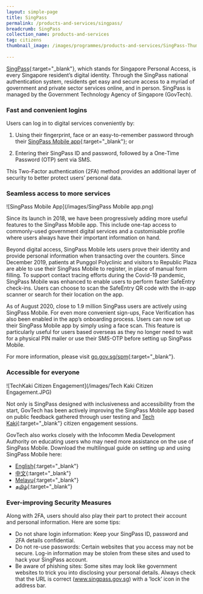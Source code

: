 ```yaml
---
layout: simple-page
title: SingPass
permalink: /products-and-services/singpass/
breadcrumb: SingPass
collection_name: products-and-services
tag: citizens
thumbnail_image: /images/programmes/products-and-services/SingPass-Thumbnail.jpg
      
---
```


[SingPass](https://www.singpass.gov.sg/spauth/login/loginpage?URL=%2F&TAM_OP=login){:target="_blank"}, which stands for Singapore Personal Access, is every Singapore resident’s digital identity. Through the SingPass national authentication system, residents get easy and secure access to a myriad of government and private sector services online, and in person. SingPass is managed by the Government Technology Agency of Singapore (GovTech). 

### **Fast and convenient logins**

Users can log in to digital services conveniently by:
1. Using their fingerprint, face or an easy-to-remember password through their [SingPass Mobile app](https://go.gov.sg/spm){:target="_blank"}; or 

2. Entering their SingPass ID and password, followed by a One-Time Password (OTP) sent via SMS.

This Two-Factor authentication (2FA) method provides an additional layer of security to better protect users’ personal data.

### **Seamless access to more services**

![SingPass Mobile App](/images/SingPass Mobile app.png)

Since its launch in 2018, we have been progressively adding more useful features to the SingPass Mobile app. This include one-tap access to commonly-used government digital services and a customisable profile where users always have their important information on hand.

Beyond digital access, SingPass Mobile lets users prove their identity and provide personal information when transacting over the counters. Since December 2019, patients at Punggol Polyclinic and visitors to Republic Plaza are able to use their SingPass Mobile to register, in place of manual form filling.
To support contact tracing efforts during the Covid-19 pandemic, SingPass Mobile was enhanced to enable users to perform faster SafeEntry check-ins. Users can choose to scan the SafeEntry QR code with the in-app scanner or search for their location on the app.

As of August 2020, close to 1.9 million SingPass users are actively using SingPass Mobile. For even more convenient sign-ups, Face Verification has also been enabled in the app’s onboarding process. Users can now set up their SingPass Mobile app by simply using a face scan. This feature is particularly useful for users based overseas as they no longer need to wait for a physical PIN mailer or use their SMS-OTP before setting up SingPass Mobile.

For more information, please visit [go.gov.sg/spm](https://www.go.gov.sg/spm){:target="_blank"}.

### **Accessible for everyone**

![TechKaki Citizen Engagement](/images/Tech Kaki Citizen Engagement.JPG)

Not only is SingPass designed with inclusiveness and accessibility from the start, GovTech has been actively improving the SingPass Mobile app based on public feedback gathered through user testing and [Tech Kaki](https://www.tech.gov.sg/products-and-services/tech-kaki-community/){:target="_blank"} citizen engagement sessions.

GovTech also works closely with the Infocomm Media Development Authority on educating users who may need more assistance on the use of SingPass Mobile. Download the multilingual guide on setting up and using SingPass Mobile here:

- [English](https://www.go.gov.sg/spm-tipsheet-en){:target="_blank"}
- [中文](https://www.go.gov.sg/spm-tipsheet-ch){:target="_blank"}
- [Melayu](https://www.go.gov.sg/spm-tipsheet-m){:target="_blank"}
- [தமிழ்](https://www.go.gov.sg/spm-tipsheet-t){:target="_blank"}

### **Ever-improving Security Measures**

Along with 2FA, users should also play their part to protect their account and personal information. Here are some tips:
- Do not share login information: Keep your SingPass ID, password and 2FA details confidential.
- Do not re-use passwords: Certain websites that you access may not be secure. Log-in information may be stolen from these sites and used to hack your SingPass account.
- Be aware of phishing sites: Some sites may look like government websites to trick you into disclosing your personal details. Always check that the URL is correct (www.singpass.gov.sg) with a ‘lock’ icon in the address bar.
